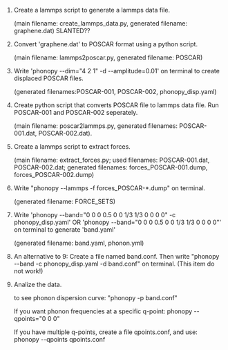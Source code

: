 1. Create a lammps script to generate a lammps data file.
   
   (main filename: create_lammps_data.py, generated filename: graphene.dat) SLANTED??
   
2. Convert 'graphene.dat' to POSCAR format using a python script.

   (main filename: lammps2poscar.py, generated filename: POSCAR) 
      
3. Write 'phonopy --dim="4 2 1" -d --amplitude=0.01' on terminal to create displaced POSCAR files.

   (generated filenames:POSCAR-001, POSCAR-002, phonopy_disp.yaml)
   
4. Create python script that converts POSCAR file to lammps data file. Run POSCAR-001 and POSCAR-002 seperately.
 
    (main filename: poscar2lammps.py, generated filenames: POSCAR-001.dat, POSCAR-002.dat).
   
5. Create a lammps script to extract forces.
 
     (main filename: extract_forces.py; used filenames: POSCAR-001.dat, POSCAR-002.dat; generated filenames: forces_POSCAR-001.dump, forces_POSCAR-002.dump)

6. Write "phonopy --lammps -f forces_POSCAR-*.dump" on terminal.
 
    (generated filename: FORCE_SETS)  
   
7. Write 'phonopy --band="0 0 0  0.5 0 0  1/3 1/3 0  0 0 0" -c phonopy_disp.yaml' OR 'phonopy --band="0 0 0  0.5 0 0  1/3 1/3 0  0 0 0"' on terminal to generate 'band.yaml'

    (generated filename: band.yaml, phonon.yml)

8. An alternative to 9: Create a file named band.conf. Then write "phonopy --band -c phonopy_disp.yaml -d band.conf" on terminal. (This item do not work!)

9. Analize the data.
    
    to see phonon dispersion curve:  "phonopy -p band.conf"
    
    If you want phonon frequencies at a specific q-point:  phonopy --qpoints="0 0 0"
    
    If you have multiple q-points, create a file qpoints.conf, and use:  phonopy --qpoints qpoints.conf
    

